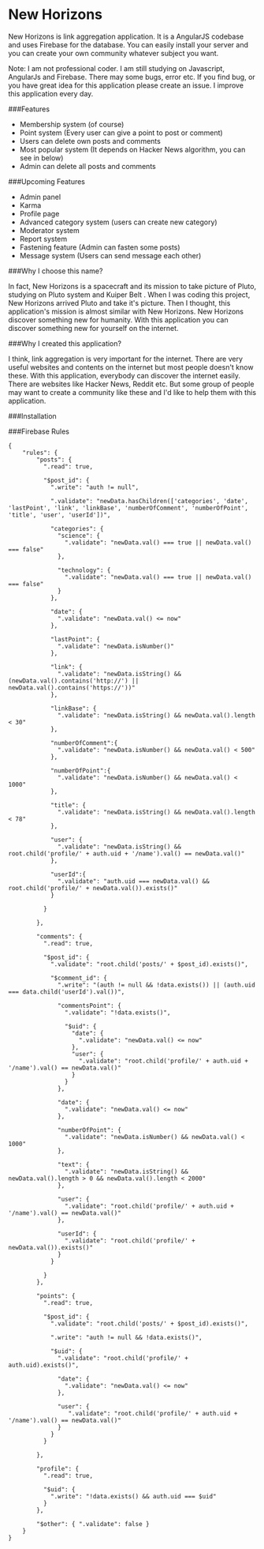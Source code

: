 # New Horizons

New Horizons is link aggregation application. It is a AngularJS codebase and uses Firebase for the database. You can easily install your server and you can create your own community whatever subject you want.

Note: I am not professional coder. I am still studying on Javascript, AngularJs and Firebase. There may some bugs, error etc. If you find bug, or you have great idea for this application please create an issue. I improve this application every day.

###Features
* Membership system (of course)
* Point system (Every user can give a point to post or comment)
* Users can delete own posts and comments
* Most popular system (It depends on Hacker News algorithm, you can see in below)
* Admin can delete all posts and comments

###Upcoming Features
* Admin panel
* Karma
* Profile page
* Advanced category system (users can create new category)
* Moderator system
* Report system
* Fastening feature (Admin can fasten some posts)
* Message system (Users can send message each other)

###Why I choose this name?

In fact, New Horizons is a spacecraft and its mission to take picture of Pluto, studying on Pluto system and Kuiper Belt . When I was coding this project, New Horizons arrived Pluto and take it's picture. Then I thought, this application's mission is almost similar with New Horizons. New Horizons discover something new for humanity. With this application you can discover something new for yourself on the internet.

###Why I created this application?

I think, link aggregation is very important for the internet. There are very useful websites and contents on the internet but most people doesn't know these. With this application, everybody can discover the internet easily. There are websites like Hacker News, Reddit etc. But some group of people may want to create a community like these and I'd like to help them with this application.

###Installation

###Firebase Rules
```
{
    "rules": {
        "posts": {
          ".read": true,

          "$post_id": {
            ".write": "auth != null",

            ".validate": "newData.hasChildren(['categories', 'date', 'lastPoint', 'link', 'linkBase', 'numberOfComment', 'numberOfPoint', 'title', 'user', 'userId'])",

            "categories": {
              "science": {
                ".validate": "newData.val() === true || newData.val() === false"
              },

              "technology": {
                ".validate": "newData.val() === true || newData.val() === false"
              }
            },

            "date": {
              ".validate": "newData.val() <= now"
            },

            "lastPoint": {
              ".validate": "newData.isNumber()"
            },

            "link": {
              ".validate": "newData.isString() && (newData.val().contains('http://') || newData.val().contains('https://'))"
            },

            "linkBase": {
              ".validate": "newData.isString() && newData.val().length < 30"
            },

            "numberOfComment":{
              ".validate": "newData.isNumber() && newData.val() < 500"
            },

            "numberOfPoint":{
              ".validate": "newData.isNumber() && newData.val() < 1000"
            },

            "title": {
              ".validate": "newData.isString() && newData.val().length < 78"
            },

            "user": {
              ".validate": "newData.isString() && root.child('profile/' + auth.uid + '/name').val() == newData.val()"
            },

            "userId":{
              ".validate": "auth.uid === newData.val() && root.child('profile/' + newData.val()).exists()"
            }

          }

        },

        "comments": {
          ".read": true,

          "$post_id": {
            ".validate": "root.child('posts/' + $post_id).exists()",

            "$comment_id": {
              ".write": "(auth != null && !data.exists()) || (auth.uid === data.child('userId').val())",

              "commentsPoint": {
                ".validate": "!data.exists()",

                "$uid": {
                  "date": {
                    ".validate": "newData.val() <= now"
                  },
                  "user": {
                    ".validate": "root.child('profile/' + auth.uid + '/name').val() == newData.val()"
                  }
                }
              },

              "date": {
                ".validate": "newData.val() <= now"
              },

              "numberOfPoint": {
                ".validate": "newData.isNumber() && newData.val() < 1000"
              },

              "text": {
                ".validate": "newData.isString() && newData.val().length > 0 && newData.val().length < 2000"
              },

              "user": {
                ".validate": "root.child('profile/' + auth.uid + '/name').val() == newData.val()"
              },

              "userId": {
                ".validate": "root.child('profile/' + newData.val()).exists()"
              }
            }

          }
        },

        "points": {
          ".read": true,

          "$post_id": {
            ".validate": "root.child('posts/' + $post_id).exists()",

            ".write": "auth != null && !data.exists()",

            "$uid": {
              ".validate": "root.child('profile/' + auth.uid).exists()",

              "date": {
                ".validate": "newData.val() <= now"
              },

              "user": {
                 ".validate": "root.child('profile/' + auth.uid + '/name').val() == newData.val()"
              }
            }
          }

        },

        "profile": {
          ".read": true,

          "$uid": {
            ".write": "!data.exists() && auth.uid === $uid"
          }  
        },

        "$other": { ".validate": false }
    }
}
```
